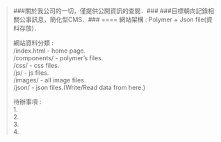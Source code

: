>###關於我公司的一切，僅提供公開資訊的查閱．###
>###目標朝向記錄相關公事訊息，簡化型CMS．###
====
>網站架構 : 
>Polymer + Json file(資料存放)．
>
>網站資料分類 :  
>/index.html - home page.  
>/components/ - polymer’s files.  
>/css/ - css files.  
>/js/ - js files.  
>/images/ - all image files.  
>/json/ - json files.(Write/Read data from here.)
>
>待辦事項 :  
>1.  
>2.  
>3.  
>4.  

